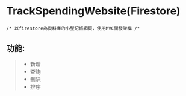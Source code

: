 # TrackSpendingWebsite(Firestore)
 ` /* 以firestore為資料庫的小型記帳網頁，使用MVC開發架構 /* `
## 功能:
 > * 新增
 > * 查詢
 > * 刪除
 > * 排序
